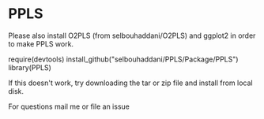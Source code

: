 # PPLS
Please also install O2PLS (from selbouhaddani/O2PLS) and ggplot2 in order to make PPLS work.

require(devtools)
install_github("selbouhaddani/PPLS/Package/PPLS")
library(PPLS)

If this doesn't work, try downloading the tar or zip file and install from local disk.

For questions mail me or file an issue
